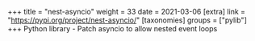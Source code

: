 +++
title = "nest-asyncio"
weight = 33
date = 2021-03-06
[extra]
link = "https://pypi.org/project/nest-asyncio/"
[taxonomies]
groups = ["pylib"]
+++
Python library - Patch asyncio to allow nested event loops

